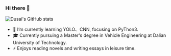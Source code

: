 ### Hi there 👋

![Dusai's GitHub stats](https://github-readme-stats.vercel.app/api?username=stacklens&show_icons=true&theme=radical)

- 🌱 I’m currently learning  YOLO、CNN, focusing on PyThon3. 
- 🎓   Currently pursuing a Master's degree in Vehicle Engineering at Dalian University of Technology.
- ⚡ Enjoys reading novels and writing essays in leisure time.
<!--
**Mikeduanbo/Mikeduanbo** is a ✨ _special_ ✨ repository because its `README.md` (this file) appears on your GitHub profile.

Here are some ideas to get you started:

- 🔭 I’m currently working on ...
- 🌱 I’m currently learning ...
- 👯 I’m looking to collaborate on ...
- 🤔 I’m looking for help with ...
- 💬 Ask me about ...
- 📫 How to reach me: ...
- 😄 Pronouns: ...
- ⚡ Fun fact: ...
-->
